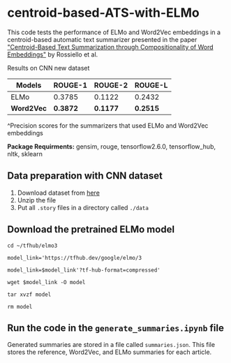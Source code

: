 # centroid-based-ATS-with-ELMo
This code tests the performance of ELMo and Word2Vec embeddings in a centroid-based automatic text summarizer presented in the paper ["Centroid-Based Text Summarization through Compositionality of Word Embeddings"](https://aclanthology.org/W17-1003.pdf) by Rossiello et al.

Results on CNN new dataset

| Models | ROUGE-1   | ROUGE-2 | ROUGE-L |
| -------| --------- | ------- | ------- |
| ELMo   | 0.3785    | 0.1122  | 0.2432  |
|**Word2Vec**| **0.3872**    | **0.1177**  | **0.2515** |

^Precision scores for the summarizers that used ELMo and Word2Vec embeddings

**Package Requirments:** gensim, rouge, tensorflow2.6.0, tensorflow_hub, nltk, sklearn
## Data preparation with CNN dataset

1. Download dataset from [here](https://drive.google.com/uc?export=download&id=0BwmD_VLjROrfTHk4NFg2SndKcjQ)
2. Unzip the file
3. Put all `.story` files in a directory called `./data`

## Download the pretrained ELMo model

`cd ~/tfhub/elmo3`

`model_link='https://tfhub.dev/google/elmo/3`

`model_link=$model_link'?tf-hub-format=compressed'`

`wget $model_link -O model`

`tar xvzf model`

`rm model`

## Run the code in the `generate_summaries.ipynb` file

Generated summaries are stored in a file called `summaries.json`. This file stores the reference, Word2Vec, and ELMo summaries for each article.
